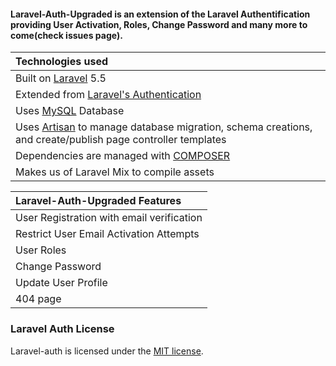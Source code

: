 #### Laravel-Auth-Upgraded is an extension of the Laravel Authentification providing User Activation, Roles, Change Password and many more to come(check issues page).

 Technologies used  |
| :------------ |
|Built on [Laravel](http://laravel.com/) 5.5|
|Extended from [Laravel's Authentication](https://laravel.com/docs/5.5/authentication)|
|Uses [MySQL](https://github.com/mysql) Database|
|Uses [Artisan](http://laravel.com/docs/5.5/artisan) to manage database migration, schema creations, and create/publish page controller templates|
|Dependencies are managed with [COMPOSER](https://getcomposer.org/)|
|Makes us of Laravel Mix to compile assets|

 Laravel-Auth-Upgraded Features  |
 | :------------ |
|User Registration with email verification|
|Restrict User Email Activation Attempts|
|User Roles|
|Change Password|
|Update User Profile|
|404 page|

### Laravel Auth License
Laravel-auth is licensed under the [MIT license](https://opensource.org/licenses/MIT).
